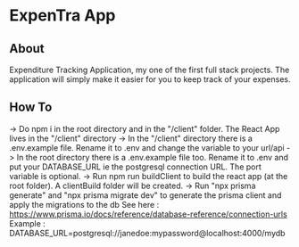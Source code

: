# ExpenTra App


## About
Expenditure Tracking Application, my one of the first full stack projects. The application will simply make it easier for you to keep track of your expenses.



## How To
-> Do npm i in the root directory and in the "/client" folder. The React App lives in the "/client" directory
-> In the "/client" directory there is a .env.example file. Rename it to .env and change the variable to your url/api
-> In the root directory there is a .env.example file too. Rename it to .env and put your DATABASE_URL ie the postgresql connection URL. The port variable is optional.
-> Run npm run buildClient to build the react app (at the root folder). A clientBuild folder will be created.
-> Run "npx prisma generate" and "npx prisma migrate dev" to generate the prisma client and apply the migrations to the db
See here : https://www.prisma.io/docs/reference/database-reference/connection-urls
Example : DATABASE_URL=postgresql://janedoe:mypassword@localhost:4000/mydb
